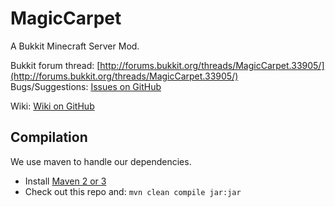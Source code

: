 MagicCarpet
======

A Bukkit Minecraft Server Mod.

Bukkit forum thread: [http://forums.bukkit.org/threads/MagicCarpet.33905/](http://forums.bukkit.org/threads/MagicCarpet.33905/)  
Bugs/Suggestions: [Issues on GitHub](https://github.com/xzKinGzxBuRnzx/MagicCarpet/issues)

Wiki: [Wiki on GitHub](https://github.com/xzKinGzxBuRnzx/MagicCarpet/wiki)

Compilation
-----------

We use maven to handle our dependencies.

* Install [Maven 2 or 3](http://maven.apache.org/download.html)
* Check out this repo and: `mvn clean compile jar:jar`